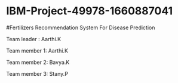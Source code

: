 # IBM-Project-49978-1660887041
#Fertilizers Recommendation System For Disease Prediction



Team leader : Aarthi.K


Team member 1: Aarthi.K


Team member 2: Bavya.K



Team member 3: Stany.P
